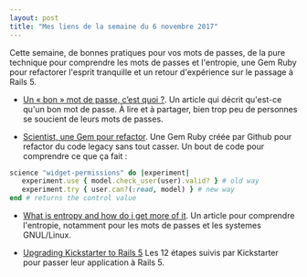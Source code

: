 ```yaml
---
layout: post
title: "Mes liens de la semaine du 6 novembre 2017"
---
```



Cette semaine, de bonnes pratiques pour vos mots de passes, de la pure technique pour comprendre les mots de passes et l'entropie, une Gem Ruby pour refactorer l'esprit tranquille et un retour d'expérience sur le passage à Rails 5. 

* [Un « bon » mot de passe, c’est quoi ?](https://open-freax.fr/conseils-mot-de-passe/). Un article qui décrit qu'est-ce qu'un bon mot de passe. À lire et à partager, bien trop peu de personnes se soucient de leurs mots de passes. 

* [Scientist, une Gem pour refactor](https://github.com/github/scientist). Une Gem Ruby créée par Github pour refactor du code legacy sans tout casser. 
Un bout de code pour comprendre ce que ça fait : 
~~~rb
science "widget-permissions" do |experiment|
   experiment.use { model.check_user(user).valid? } # old way
   experiment.try { user.can?(:read, model) } # new way
end # returns the control value
~~~

* [What is entropy and how do i get more of it](https://hackaday.com/2017/11/02/what-is-entropy-and-how-do-i-get-more-of-it/). Un article pour comprendre l'entropie, notamment pour les mots de passes et les systemes GNUL/Linux.

* [Upgrading Kickstarter to Rails 5](https://kickstarter.engineering/upgrading-kickstarter-to-rails-5-e8203f93df55) Les 12 étapes suivis par Kickstarter pour passer leur application à Rails 5.
